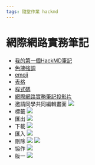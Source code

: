 ```yaml
---
tags: 隨堂作業 hackmd
---
```

# 網際網路實務筆記
- [我的第一個HackMD筆記](https://hackmd.io/@lewei0829/S16RajSk2)
- [色塊強調](https://hackmd.io/@lewei0829/HJDqhdWl3)
- [emoji](https://hackmd.io/@lewei0829/BJxjGnqln)
- [表格](https://hackmd.io/@lewei0829/rJfpdncg2)
- [程式碼](https://hackmd.io/@lewei0829/S1stMxNbh)
- [網際網路實務筆記投影片](https://hackmd.io/@lewei0829/S1fZDMMNn)
- 邀請同學共同編輯畫面
![](https://i.imgur.com/g5yJQ1u.png)
- 標籤
![](https://i.imgur.com/WSjSYQI.png)
- 匯出
![](https://i.imgur.com/7zr3KWJ.png)
- 下載
![](https://i.imgur.com/D5tQUYu.png)
- 匯入
![](https://i.imgur.com/DigfX0w.png)
- 刪除
![](https://i.imgur.com/JRt4CTv.png)
![](https://i.imgur.com/WoX8HDL.png)
- 協作
![](https://i.imgur.com/4Z1UgkP.png)
- 版一
![](https://hackmd.io/_uploads/Bkr-NUiV2.png)












